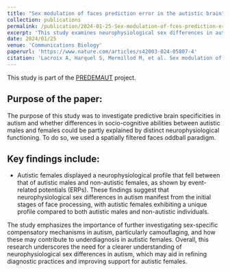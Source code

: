 ```yaml
---
title: "Sex modulation of faces prediction error in the autistic brain"
collection: publications
permalink: /publication/2024-01-25-Sex-modulation-of-fces-prediction-error-in-the-autistic-brain
excerpt: 'This study examines neurophysiological sex differences in autism, focusing on early stages of face processing. Using an event-related potentials (ERP) paradigm, the research reveals that autistic females show a distinct neurophysiological profile, positioned between autistic males and non-autistic females. These findings suggest that autistic females may have different neural processing patterns and calls for further exploration of sex-specific compensatory mechanisms in autism.'
date: 2024/01/25
venue: 'Communications Biology'
paperurl: 'https://www.nature.com/articles/s42003-024-05807-4'
citation: 'Lacroix A, Harquel S, Mermillod M, et al. Sex modulation of faces prediction error in the autistic brain. <i>Communications Biology</i>. 7(1):1-12. doi:10.1038/s42003-024-05807-4'
---
```


This study is part of the [PREDEMAUT](/projects/001_Predemaut) project.  


## Purpose of the paper:  

The purpose of this study was to investigate predictive brain specificities in autism and whether differences in socio-cognitive abilities between autistic males and females could be partly explained by distinct neurophysiological functioning. 
To do so, we used a spatially filtered faces oddball paradigm.

## Key findings include:  

- Autistic females displayed a neurophysiological profile that fell between that of autistic males and non-autistic females, as shown by event-related potentials (ERPs). These findings suggest that neurophysiological sex differences in autism manifest from the initial stages of face processing, with autistic females exhibiting a unique profile compared to both autistic males and non-autistic individuals.

The study emphasizes the importance of further investigating sex-specific compensatory mechanisms in autism, particularly camouflaging, and how these may contribute to underdiagnosis in autistic females.
Overall, this research underscores the need for a clearer understanding of neurophysiological sex differences in autism, which may aid in refining diagnostic practices and improving support for autistic females.